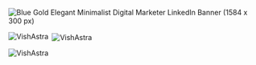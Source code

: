 


![Blue Gold Elegant Minimalist Digital Marketer LinkedIn Banner (1584 x 300 px)](https://github.com/VishAstra/VishAstra/assets/122463168/e2f0af71-bf19-41d2-ad4e-4a289b7940ad)



<!--
**VishAstra/VishAstra** is a ✨ _special_ ✨ repository because its `README.md` (this file) appears on your GitHub profile.

Here are some ideas to get you started:

- 🔭 I’m currently working on ...
- 🌱 I’m currently learning ...
- 👯 I’m looking to collaborate on ...
- 🤔 I’m looking for help with ...
- 💬 Ask me about ...
- 📫 How to reach me: ...
- 😄 Pronouns: ...
- ⚡ Fun fact: ...
-->

<p><img align="left" src="https://github-readme-stats.vercel.app/api/top-langs?username=VishAstra&show_icons=true&locale=en&layout=compact" alt="VishAstra" /></p>

<p>&nbsp;<img align="center" src="https://github-readme-stats.vercel.app/api?username=VishAstra&show_icons=true&locale=en" alt="VishAstra" /></p>

<p><img align="center" src="https://github-readme-streak-stats.herokuapp.com/?user=VishAstra&" alt="VishAstra" /></p>
